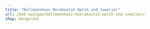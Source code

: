 ```yaml
---
title: "Bollmannhaus Hörakustik Optik und Juwelier"
url: /bad-saulgau/bollmannhaus-hoerakustik-optik-und-juwelier/
shop: Hörgeräte
---
```

